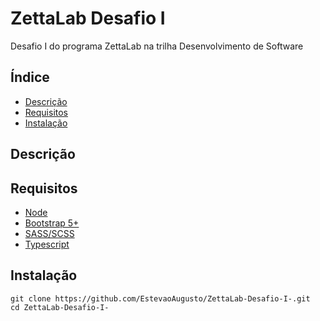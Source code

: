 # ZettaLab Desafio I
Desafio I do programa ZettaLab na trilha Desenvolvimento de Software

## Índice

- [Descrição](#descrição)
- [Requisitos](#requisitos)
- [Instalação](#instalação)


## Descrição


## Requisitos

- [Node](https://nodejs.org/pt)
- [Bootstrap 5+](https://getbootstrap.com/)
- [SASS/SCSS](https://sass-lang.com/)
- [Typescript](https://www.typescriptlang.org/)

## Instalação

```git
git clone https://github.com/EstevaoAugusto/ZettaLab-Desafio-I-.git
cd ZettaLab-Desafio-I-
```

## 
